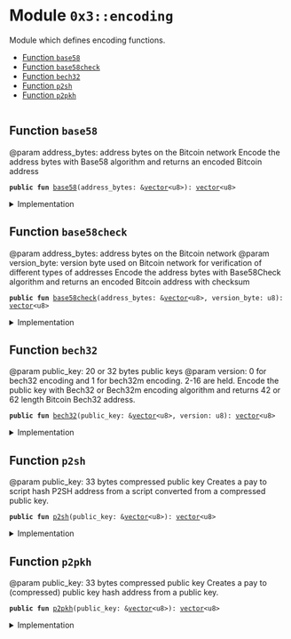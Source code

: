
<a name="0x3_encoding"></a>

# Module `0x3::encoding`

Module which defines encoding functions.


-  [Function `base58`](#0x3_encoding_base58)
-  [Function `base58check`](#0x3_encoding_base58check)
-  [Function `bech32`](#0x3_encoding_bech32)
-  [Function `p2sh`](#0x3_encoding_p2sh)
-  [Function `p2pkh`](#0x3_encoding_p2pkh)


<pre><code></code></pre>



<a name="0x3_encoding_base58"></a>

## Function `base58`

@param address_bytes: address bytes on the Bitcoin network
Encode the address bytes with Base58 algorithm and returns an encoded Bitcoin address


<pre><code><b>public</b> <b>fun</b> <a href="encoding.md#0x3_encoding_base58">base58</a>(address_bytes: &<a href="../../moveos/moveos-stdlib/move-stdlib/doc/vector.md#0x1_vector">vector</a>&lt;u8&gt;): <a href="../../moveos/moveos-stdlib/move-stdlib/doc/vector.md#0x1_vector">vector</a>&lt;u8&gt;
</code></pre>



<details>
<summary>Implementation</summary>


<pre><code><b>native</b> <b>public</b> <b>fun</b> <a href="encoding.md#0x3_encoding_base58">base58</a>(address_bytes: &<a href="../../moveos/moveos-stdlib/move-stdlib/doc/vector.md#0x1_vector">vector</a>&lt;u8&gt;): <a href="../../moveos/moveos-stdlib/move-stdlib/doc/vector.md#0x1_vector">vector</a>&lt;u8&gt;;
</code></pre>



</details>

<a name="0x3_encoding_base58check"></a>

## Function `base58check`

@param address_bytes: address bytes on the Bitcoin network
@param version_byte: version byte used on Bitcoin network for verification of different types of addresses
Encode the address bytes with Base58Check algorithm and returns an encoded Bitcoin address with checksum


<pre><code><b>public</b> <b>fun</b> <a href="encoding.md#0x3_encoding_base58check">base58check</a>(address_bytes: &<a href="../../moveos/moveos-stdlib/move-stdlib/doc/vector.md#0x1_vector">vector</a>&lt;u8&gt;, version_byte: u8): <a href="../../moveos/moveos-stdlib/move-stdlib/doc/vector.md#0x1_vector">vector</a>&lt;u8&gt;
</code></pre>



<details>
<summary>Implementation</summary>


<pre><code><b>native</b> <b>public</b> <b>fun</b> <a href="encoding.md#0x3_encoding_base58check">base58check</a>(address_bytes: &<a href="../../moveos/moveos-stdlib/move-stdlib/doc/vector.md#0x1_vector">vector</a>&lt;u8&gt;, version_byte: u8): <a href="../../moveos/moveos-stdlib/move-stdlib/doc/vector.md#0x1_vector">vector</a>&lt;u8&gt;;
</code></pre>



</details>

<a name="0x3_encoding_bech32"></a>

## Function `bech32`

@param public_key: 20 or 32 bytes public keys
@param version: 0 for bech32 encoding and 1 for bech32m encoding. 2-16 are held.
Encode the public key with Bech32 or Bech32m encoding algorithm and returns 42 or 62 length Bitcoin Bech32 address.


<pre><code><b>public</b> <b>fun</b> <a href="encoding.md#0x3_encoding_bech32">bech32</a>(public_key: &<a href="../../moveos/moveos-stdlib/move-stdlib/doc/vector.md#0x1_vector">vector</a>&lt;u8&gt;, version: u8): <a href="../../moveos/moveos-stdlib/move-stdlib/doc/vector.md#0x1_vector">vector</a>&lt;u8&gt;
</code></pre>



<details>
<summary>Implementation</summary>


<pre><code><b>native</b> <b>public</b> <b>fun</b> <a href="encoding.md#0x3_encoding_bech32">bech32</a>(public_key: &<a href="../../moveos/moveos-stdlib/move-stdlib/doc/vector.md#0x1_vector">vector</a>&lt;u8&gt;, version: u8): <a href="../../moveos/moveos-stdlib/move-stdlib/doc/vector.md#0x1_vector">vector</a>&lt;u8&gt;;
</code></pre>



</details>

<a name="0x3_encoding_p2sh"></a>

## Function `p2sh`

@param public_key: 33 bytes compressed public key
Creates a pay to script hash P2SH address from a script converted from a compressed public key.


<pre><code><b>public</b> <b>fun</b> <a href="encoding.md#0x3_encoding_p2sh">p2sh</a>(public_key: &<a href="../../moveos/moveos-stdlib/move-stdlib/doc/vector.md#0x1_vector">vector</a>&lt;u8&gt;): <a href="../../moveos/moveos-stdlib/move-stdlib/doc/vector.md#0x1_vector">vector</a>&lt;u8&gt;
</code></pre>



<details>
<summary>Implementation</summary>


<pre><code><b>native</b> <b>public</b> <b>fun</b> <a href="encoding.md#0x3_encoding_p2sh">p2sh</a>(public_key: &<a href="../../moveos/moveos-stdlib/move-stdlib/doc/vector.md#0x1_vector">vector</a>&lt;u8&gt;): <a href="../../moveos/moveos-stdlib/move-stdlib/doc/vector.md#0x1_vector">vector</a>&lt;u8&gt;;
</code></pre>



</details>

<a name="0x3_encoding_p2pkh"></a>

## Function `p2pkh`

@param public_key: 33 bytes compressed public key
Creates a pay to (compressed) public key hash address from a public key.


<pre><code><b>public</b> <b>fun</b> <a href="encoding.md#0x3_encoding_p2pkh">p2pkh</a>(public_key: &<a href="../../moveos/moveos-stdlib/move-stdlib/doc/vector.md#0x1_vector">vector</a>&lt;u8&gt;): <a href="../../moveos/moveos-stdlib/move-stdlib/doc/vector.md#0x1_vector">vector</a>&lt;u8&gt;
</code></pre>



<details>
<summary>Implementation</summary>


<pre><code><b>native</b> <b>public</b> <b>fun</b> <a href="encoding.md#0x3_encoding_p2pkh">p2pkh</a>(public_key: &<a href="../../moveos/moveos-stdlib/move-stdlib/doc/vector.md#0x1_vector">vector</a>&lt;u8&gt;): <a href="../../moveos/moveos-stdlib/move-stdlib/doc/vector.md#0x1_vector">vector</a>&lt;u8&gt;;
</code></pre>



</details>
